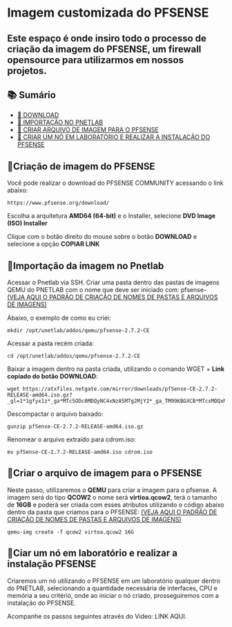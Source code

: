 # Imagem customizada do PFSENSE
<h2 aligh="center">
 Este espaço é onde insiro todo o processo de criação da imagem do PFSENSE, um firewall opensource para utilizarmos em nossos projetos.
</h2>

## 📚 Sumário

- [🚀 DOWNLOAD](#download)
- [🚀 IMPORTAÇÃO NO PNETLAB](#importação)
- [🚀 CRIAR ARQUIVO DE IMAGEM PARA O PFSENSE](#imagem)
- [🚀 CRIAR UM NÓ EM LABORATÓRIO E REALIZAR A INSTALAÇÃO DO PFSENSE](#windows)


## 🚀Criação de imagem do PFSENSE<a id="download"></a>

Você pode realizar o download do PFSENSE COMMUNITY acessando o link abaixo:
```
https://www.pfsense.org/download/
```
Escolha a arquitetura **AMD64 (64-bit)** e o Installer, selecione **DVD Image (ISO) Installer**

Clique com o botão direito do mouse sobre o botão **DOWNLOAD** e selecione a opção **COPIAR LINK**

## 🚀Importação da imagem no Pnetlab<a id="importação"></a>

Acessar o Pnetlab via SSH.
Criar uma pasta dentro das pastas de imagens QEMU do PNETLAB com o nome que deve ser iniciado com: pfsense- 
[(VEJA AQUI O PADRÃO DE CRIAÇÃO DE NOMES DE PASTAS E ARQUIVOS DE IMAGENS)](https://github.com/sanderethx/pnetlabv6/blob/main/padrao-pastas.md)

Abaixo, o exemplo de como eu criei:

```
mkdir /opt/unetlab/addos/qemu/pfsense-2.7.2-CE
```
Acessar a pasta recém criada:
```
cd /opt/unetlab/addos/qemu/pfsense-2.7.2-CE
```

Baixar a imagem dentro na pasta criada, utilizando o comando WGET + **Link copiado do botão DOWNLOAD**:

```
wget https://atxfiles.netgate.com/mirror/downloads/pfSense-CE-2.7.2-RELEASE-amd64.iso.gz?_gl=1*1gfyx1z*_ga*MTc5ODc0MDQyNC4xNzA5MTg2MjY2*_ga_TM99KBGXCB*MTcxMDQxMjc0Ni4zLjAuMTcxMDQxMjc0Ni42MC4wLjA.
```

Descompactar o arquivo baixado:
```
gunzip pfSense-CE-2.7.2-RELEASE-amd64.iso.gz
```

Renomear o arquivo extraído para cdrom.iso:
```
mv pfSense-CE-2.7.2-RELEASE-amd64.iso cdrom.iso
```


## 🚀Criar o arquivo de imagem para o PFSENSE<a id="imagem"></a>
Neste passo, utilizaremos o **QEMU** para criar a imagem para o pfsense.
A imagem será do tipo **QCOW2** o  nome será **virtioa.qcow2**, terá o tamanho de **16GB** e poderá ser criada com esses atributos utilizando o código abaixo dentro da pasta que criamos para o PFSENSE:
[(VEJA AQUI O PADRÃO DE CRIAÇÃO DE NOMES DE PASTAS E ARQUIVOS DE IMAGENS)](https://github.com/sanderethx/pnetlabv6/blob/main/padrao-pastas.md)

```
qemu-img create -f qcow2 virtoa.qcow2 16G
```

## 🚀Ciar um nó em laboratório e realizar a instalação PFSENSE<a id="pfsense"></a>
Criaremos um nó utilizando o PFSENSE em um laboratório qualquer dentro do PNETLAB, selecionando a quantidade necessária de interfaces, CPU e memória a seu critério, onde ao iniciar o nó criado, prosseguiremos com a instalação do PFSENSE.

Acompanhe os passos seguintes através do Vídeo:
LINK AQUI.
